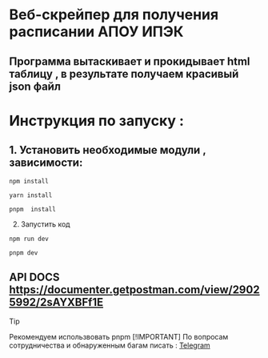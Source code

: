 # Веб-скрейпер для получения расписании АПОУ ИПЭК
## Программа вытаскивает и прокидывает html таблицу , в результате получаем красивый json файл


# Инструкция по запуску :
## 1. Установить необходимые модули , зависимости:
```
npm install

yarn install

pnpm  install

```
2. Запустить код
```
npm run dev

pnpm dev
```
## API DOCS https://documenter.getpostman.com/view/29025992/2sAYXBFf1E
> [!TIP]
> Рекомендуем использвовать pnpm
> [!IMPORTANT]
> По вопросам сотрудничества и обнаруженным багам писать :
> [Telegram](https://web.telegram.org/a/#1718758153)

